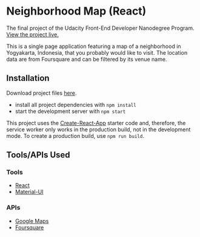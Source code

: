 # Neighborhood Map (React) 
The final project of the Udacity Front-End Developer Nanodegree Program. [View the project live.](https://indolligence.github.io/ID-intelligence)

This is a single page application featuring a map of a neighborhood in Yogyakarta, Indonesia, that you probably would like to visit. The location data are from Foursquare and can be filtered by its venue name.

## Installation

Download project files [here](https://github.com/Indolligence/ID-intelligence/archive/master.zip).

* install all project dependencies with `npm install`
* start the development server with `npm start`

This project uses the [Create-React-App](https://github.com/facebookincubator/create-react-app) starter code and, therefore, the service worker only works in the production build, not in the development mode. To create a production build, use `npm run build`.

## Tools/APIs Used

### Tools

* [React](https://reactjs.org/)
* [Material-UI](https://material-ui.com/)

### APIs

* [Google Maps](https://developers.google.com/maps/)
* [Foursquare](https://developer.foursquare.com/)